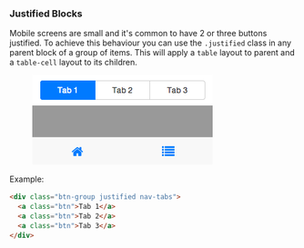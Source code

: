 ### Justified Blocks

Mobile screens are small and it's common to have 2 or three buttons justified. To achieve this behaviour you can use the `.justified` class in any parent block of a group of items. This will apply a `table` layout to parent and a `table-cell` layout to its children.

<figure class="full-width-figure">
  <img src="/assets/img/figs/justify.png" alt=""/>
</figure>

Example:

``` html
<div class="btn-group justified nav-tabs">
  <a class="btn">Tab 1</a>
  <a class="btn">Tab 2</a>
  <a class="btn">Tab 3</a>
</div>
```
